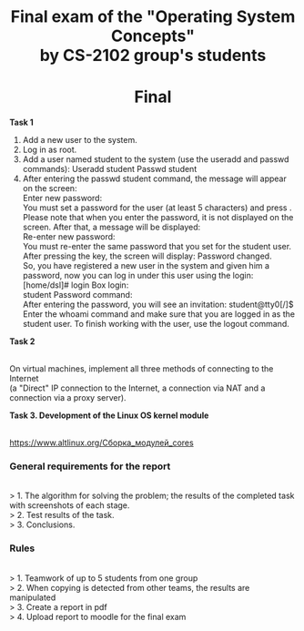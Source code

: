 <h1 align="center">
Final exam of the "Operating System Concepts"
<br /> by CS-2102 group's students
</h1>

<h1 align="center">
	Final
</h1>

**Task 1**

1. Add a new user to the system.
2. Log in as root.
3. Add a user named student to the system (use the useradd and passwd commands): Useradd student Passwd student
4. After entering the passwd student command, the message will appear on the screen:
<br /> Enter new password:
<br /> You must set a password for the user (at least 5 characters) and press <Enter>. 
<br /> Please note that when you enter the password, it is not displayed on the screen. After that, a message will be displayed: 
<br /> Re-enter new password: 
<br /> You must re-enter the same password that you set for the student user. After pressing the <Enter> key, the screen will display: Password changed. 
<br /> So, you have registered a new user in the system and given him a password, now you can log in under this user using the login: [home/dsl]# login Box login: 
<br /> student Password command: 
<br /> After entering the password, you will see an invitation: student@tty0[/]$ 
<br /> Enter the whoami command and make sure that you are logged in as the student user. To finish working with the user, use the logout command. 
 
**Task 2**

<br /> On virtual machines, implement all three methods of connecting to the Internet 
<br /> (a "Direct" IP connection to the Internet, a connection via NAT and a connection via a proxy server).

**Task 3. Development of the Linux OS kernel module**
  
<br /> https://www.altlinux.org/Сборка_модулей_cores
	
### General requirements for the report
<br /> > 1. The algorithm for solving the problem; the results of the completed task with screenshots of each stage.
<br /> > 2. Test results of the task. 
<br /> > 3. Conclusions. 
  
### Rules
<br /> > 1. Teamwork of up to 5 students from one group
<br /> > 2. When copying is detected from other teams, the results are manipulated
<br /> > 3. Create a report in pdf 
<br /> > 4. Upload report to moodle for the final exam

  
